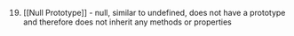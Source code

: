 19. [[Null Prototype]] - null, similar to undefined, does not have a prototype and therefore does not inherit any methods or properties